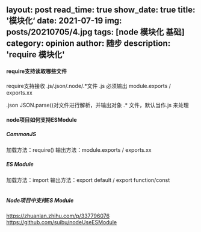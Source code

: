 layout: post
read_time: true
show_date: true
title: '模块化‘
date: 2021-07-19
img: posts/20210705/4.jpg
tags: [node 模块化 基础]
category: opinion
author: 随步
description: 'require 模块化'
---

#### require支持读取哪些文件
require支持接收 .js/.json/.node/.*文件
    .js 必须输出 module.exports / exports.xx

.json JSON.parse()对文件进行解析，并输出对象
.* 文件，默认当作.js 来处理

#### node项目如何支持ESModule

##### CommonJS
加载方法：require()
输出方法：module.exports / exports.xx

##### ES Module
加载方法：import
输出方法：export default / export function/const


```
```

##### Node项目中支持ES Module
https://zhuanlan.zhihu.com/p/337796076
https://github.com/suibu/nodeUseESModule
